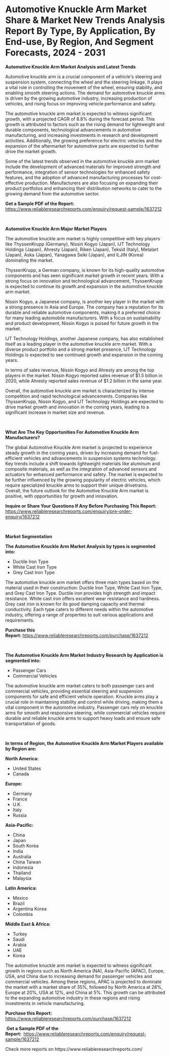 <p><h1>Automotive Knuckle Arm Market Share & Market New Trends Analysis Report By Type, By Application, By End-use, By Region, And Segment Forecasts, 2024 - 2031</h1></p><p><strong>Automotive Knuckle Arm Market Analysis and Latest Trends</strong></p>
<p><p>Automotive knuckle arm is a crucial component of a vehicle's steering and suspension system, connecting the wheel and the steering linkage. It plays a vital role in controlling the movement of the wheel, ensuring stability, and enabling smooth steering actions. The demand for automotive knuckle arms is driven by the growing automotive industry, increasing production of vehicles, and rising focus on improving vehicle performance and safety.</p><p>The automotive knuckle arm market is expected to witness significant growth, with a projected CAGR of 8.8% during the forecast period. This growth is attributed to factors such as the rising demand for lightweight and durable components, technological advancements in automotive manufacturing, and increasing investments in research and development activities. Additionally, the growing preference for electric vehicles and the expansion of the aftermarket for automotive parts are expected to further drive the market growth.</p><p>Some of the latest trends observed in the automotive knuckle arm market include the development of advanced materials for improved strength and performance, integration of sensor technologies for enhanced safety features, and the adoption of advanced manufacturing processes for cost-effective production. Manufacturers are also focusing on expanding their product portfolios and enhancing their distribution networks to cater to the growing demand from the automotive sector.</p></p>
<p><strong>Get a Sample PDF of the Report:&nbsp;</strong> <a href="https://www.reliableresearchreports.com/enquiry/request-sample/1637212">https://www.reliableresearchreports.com/enquiry/request-sample/1637212</a></p>
<p>&nbsp;</p>
<p><strong>Automotive Knuckle Arm Major Market Players</strong></p>
<p><p>The automotive knuckle arm market is highly competitive with key players like ThyssenKrupp (Germany), Nissin Kogyo (Japan), IJT Technology Holdings (Japan), Ahresty (Japan), Riken (Japan), Teksid (Italy), Metalart (Japan), Aska (Japan), Yanagawa Seiki (Japan), and ILJIN (Korea) dominating the market.</p><p>ThyssenKrupp, a German company, is known for its high-quality automotive components and has seen significant market growth in recent years. With a strong focus on innovation and technological advancement, ThyssenKrupp is expected to continue its growth and expansion in the automotive knuckle arm market.</p><p>Nissin Kogyo, a Japanese company, is another key player in the market with a strong presence in Asia and Europe. The company has a reputation for its durable and reliable automotive components, making it a preferred choice for many leading automobile manufacturers. With a focus on sustainability and product development, Nissin Kogyo is poised for future growth in the market.</p><p>IJT Technology Holdings, another Japanese company, has also established itself as a leading player in the automotive knuckle arm market. With a diverse product portfolio and a strong market presence, IJT Technology Holdings is expected to see continued growth and expansion in the coming years.</p><p>In terms of sales revenue, Nissin Kogyo and Ahresty are among the top players in the market. Nissin Kogyo reported sales revenue of $1.5 billion in 2020, while Ahresty reported sales revenue of $1.2 billion in the same year.</p><p>Overall, the automotive knuckle arm market is characterized by intense competition and rapid technological advancements. Companies like ThyssenKrupp, Nissin Kogyo, and IJT Technology Holdings are expected to drive market growth and innovation in the coming years, leading to a significant increase in market size and revenue.</p></p>
<p>&nbsp;</p>
<p><strong>What Are The Key Opportunities For Automotive Knuckle Arm Manufacturers?</strong></p>
<p><p>The global Automotive Knuckle Arm market is projected to experience steady growth in the coming years, driven by increasing demand for fuel-efficient vehicles and advancements in suspension systems technology. Key trends include a shift towards lightweight materials like aluminum and composite materials, as well as the integration of advanced sensors and actuators for enhanced performance and safety. The market is expected to be further influenced by the growing popularity of electric vehicles, which require specialized knuckle arms to support their unique drivetrains. Overall, the future outlook for the Automotive Knuckle Arm market is positive, with opportunities for growth and innovation.</p></p>
<p><strong>Inquire or Share Your Questions If Any Before Purchasing This Report:</strong> <a href="https://www.reliableresearchreports.com/enquiry/pre-order-enquiry/1637212">https://www.reliableresearchreports.com/enquiry/pre-order-enquiry/1637212</a></p>
<p>&nbsp;</p>
<p><strong>Market Segmentation</strong></p>
<p><strong>The Automotive Knuckle Arm Market Analysis by types is segmented into:</strong></p>
<p><ul><li>Ductile Iron Type</li><li>White Cast Iron Type</li><li>Grey Cast Iron Type</li></ul></p>
<p><p>The automotive knuckle arm market offers three main types based on the material used in their construction: Ductile Iron Type, White Cast Iron Type, and Grey Cast Iron Type. Ductile iron provides high strength and impact resistance. White cast iron offers excellent wear resistance and hardness. Grey cast iron is known for its good damping capacity and thermal conductivity. Each type caters to different needs within the automotive industry, offering a range of properties to suit various applications and requirements.</p></p>
<p><strong>Purchase this Report:&nbsp;</strong><a href="https://www.reliableresearchreports.com/purchase/1637212">https://www.reliableresearchreports.com/purchase/1637212</a></p>
<p>&nbsp;</p>
<p><strong>The Automotive Knuckle Arm Market Industry Research by Application is segmented into:</strong></p>
<p><ul><li>Passenger Cars</li><li>Commercial Vehicles</li></ul></p>
<p><p>The automotive knuckle arm market caters to both passenger cars and commercial vehicles, providing essential steering and suspension components for safe and efficient vehicle operation. Knuckle arms play a crucial role in maintaining stability and control while driving, making them a vital component in the automotive industry. Passenger cars rely on knuckle arms for smooth and responsive steering, while commercial vehicles require durable and reliable knuckle arms to support heavy loads and ensure safe transportation of goods.</p></p>
<p>&nbsp;</p>
<p><strong>In terms of Region, the Automotive Knuckle Arm Market Players available by Region are:</strong></p>
<p>
    <p> <strong> North America: </strong>
        <ul>
            <li>United States</li>
            <li>Canada</li>
        </ul>
        </p> 
    <p> <strong> Europe: </strong>
        <ul>
            <li>Germany</li>
            <li>France</li>
            <li>U.K.</li>
            <li>Italy</li>
            <li>Russia</li>
        </ul>
        </p> 
    <p> <strong> Asia-Pacific: </strong>
        <ul>
            <li>China</li>
            <li>Japan</li>
            <li>South Korea</li>
            <li>India</li>
            <li>Australia</li>
            <li>China Taiwan</li>
            <li>Indonesia</li>
            <li>Thailand</li>
            <li>Malaysia</li>
        </ul>
        </p> 
    <p> <strong> Latin America: </strong>
        <ul>
            <li>Mexico</li>
            <li>Brazil</li>
            <li>Argentina Korea</li>
            <li>Colombia</li>
        </ul>
        </p> 
    <p> <strong> Middle East & Africa: </strong>
        <ul>
            <li>Turkey</li>
            <li>Saudi</li>
            <li>Arabia</li>
            <li>UAE</li>
            <li>Korea</li>
        </ul>
    </p>
    </p>
<p><p>The automotive knuckle arm market is expected to witness significant growth in regions such as North America (NA), Asia-Pacific (APAC), Europe, USA, and China due to increasing demand for passenger vehicles and commercial vehicles. Among these regions, APAC is projected to dominate the market with a market share of 35%, followed by North America at 28%, Europe at 20%, USA at 12%, and China at 5%. This growth can be attributed to the expanding automotive industry in these regions and rising investments in vehicle manufacturing.</p></p>
<p><strong>Purchase this Report: </strong><a href="https://www.reliableresearchreports.com/purchase/1637212">https://www.reliableresearchreports.com/purchase/1637212</a></p>
<p>&nbsp;<strong>Get a Sample PDF of the Report:&nbsp;&nbsp;</strong><a href="https://www.reliableresearchreports.com/enquiry/request-sample/1637212">https://www.reliableresearchreports.com/enquiry/request-sample/1637212</a></p>
<p><strong></strong></p>
<p>Check more reports on https://www.reliableresearchreports.com/</p>